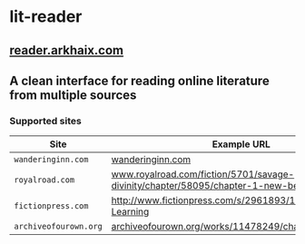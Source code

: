# lit-reader

## [reader.arkhaix.com](http://reader.arkhaix.com)
## A clean interface for reading online literature from multiple sources

### Supported sites
Site | Example URL
--- | ---
`wanderinginn.com` | [wanderinginn.com](http://wanderinginn.com)
`royalroad.com` | www.royalroad.com/fiction/5701/savage-divinity/chapter/58095/chapter-1-new-beginnings
`fictionpress.com` | http://www.fictionpress.com/s/2961893/1/Mother-of-Learning
`archiveofourown.org` | [archiveofourown.org/works/11478249/chapters/25740126](http://archiveofourown.org/works/11478249/chapters/25740126)
